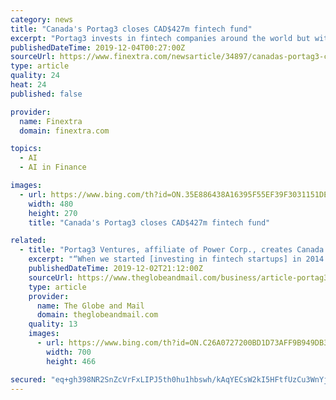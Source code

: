 ```yaml
---
category: news
title: "Canada's Portag3 closes CAD$427m fintech fund"
excerpt: "Portag3 invests in fintech companies around the world but with an emphasis on Canada, the US, Europe and key markets in Asia-Pacific. The fund is targeting the digital wealth management, insurance, personal and small business finance markets, as well as applications of enabling technologies such as AI. So far the fund has invested in 17 firms ..."
publishedDateTime: 2019-12-04T00:27:00Z
sourceUrl: https://www.finextra.com/newsarticle/34897/canadas-portag3-closes-cad427m-fintech-fund
type: article
quality: 24
heat: 24
published: false

provider:
  name: Finextra
  domain: finextra.com

topics:
  - AI
  - AI in Finance

images:
  - url: https://www.bing.com/th?id=ON.35E886438A16395F55EF39F3031151DE
    width: 480
    height: 270
    title: "Canada's Portag3 closes CAD$427m fintech fund"

related:
  - title: "Portag3 Ventures, affiliate of Power Corp., creates Canada’s largest fintech investment fund"
    excerpt: "“When we started [investing in fintech startups] in 2014 we never would have imagined how hot the sector ... Technology Corp. (known as Clearbanc), robo-adviser Wealthsimple Inc., artificial-intelligence firm Integrate.ai Inc., online lender Borrowell Inc., benefits provider League Inc. and telemedicine firm Dialogue Technologies Inc. Many ..."
    publishedDateTime: 2019-12-02T21:12:00Z
    sourceUrl: https://www.theglobeandmail.com/business/article-portag3-ventures-affiliate-of-power-corp-creates-canadas-largest/
    type: article
    provider:
      name: The Globe and Mail
      domain: theglobeandmail.com
    quality: 13
    images:
      - url: https://www.bing.com/th?id=ON.C26A0727200BD1D73AFF9B949DB3703F
        width: 700
        height: 466

secured: "eq+gh398NR2SnZcVrFxLIPJ5th0hu1hbswh/kAqYECsW2kI5HFtfUzCu3WnYjv5awBI4vYGXAwYThVB47E10y6tEAXz3fpwsQaEkdYAExy728fA4tHXxJilaKi/j3GRRQaXEFg+IN6yNBoFhwsaz/I8e5BVUSbIl1I63lftI1plT10Oys8zof2Rnn+Kmz6xAEiRAXC44+2FzLqrBPJh2CK8xSYeOqWDPRUTw1xWF8hf4QrfY+bJ3OdRUYFrEbXiMILXj+p87rqDRO/0/6K0ORg==;IG9zuoOZHzth9G/W4xFZfw=="
---
```



